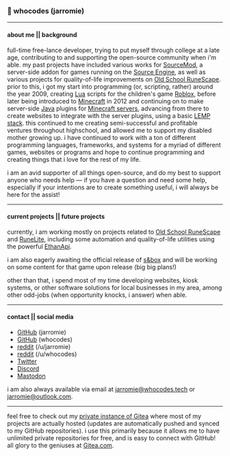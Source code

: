 ### 👾 whocodes (jarromie)

___

#### about me || background

full-time free-lance developer, trying to put myself through college at a late age, contributing to and supporting the open-source community when i'm able. my past projects have included various works for [SourceMod](https://www.sourcemod.net/), a server-side addon for games running on the [Source Engine](https://en.wikipedia.org/wiki/Source_(game_engine)), as well as various projects for quality-of-life improvements on [Old School RuneScape](https://en.wikipedia.org/wiki/Old_School_RuneScape). prior to this, i got my start into programming (or, scripting, rather) around the year 2009, creating [Lua](https://en.wikipedia.org/wiki/Lua_(programming_language)) scripts for the children's game [Roblox](https://en.wikipedia.org/wiki/Roblox), before later being introduced to [Minecraft](https://en.wikipedia.org/wiki/Minecraft) in 2012 and continuing on to make server-side [Java](https://en.wikipedia.org/wiki/Java_(programming_language)) plugins for [Minecraft servers](https://en.wikipedia.org/wiki/Minecraft_server), advancing from there to create websites to integrate with the server plugins, using a basic [LEMP stack](https://en.wikipedia.org/wiki/Solution_stack#cite_ref-LEMPHome_12-0). this continued to me creating semi-successful and profitable ventures throughout highschool, and allowed me to support my disabled mother growing up. i have continued to work with a ton of different programming languages, frameworks, and systems for a myriad of different games, websites or programs and hope to continue programming and creating things that i love for the rest of my life.

i am an avid supporter of all things open-source, and do my best to support anyone who needs help — if you have a question and need some help, especially if your intentions are to create something useful, i will always be here for the assist!

___

#### current projects || future projects

currently, i am working mostly on projects related to [Old School RuneScape](https://en.wikipedia.org/wiki/Old_School_RuneScape) and [RuneLite](https://github.com/runelite), including some automation and quality-of-life utilities using the powerful [EthanApi](https://github.com/Ethan-Vann/EthanVannPlugins). 

i am also eagerly awaiting the official release of [s&box](https://sbox.game/) and will be working on some content for that game upon release (big big plans!) 

other than that, i spend most of my time developing websites, kiosk systems, or other software solutions for local businesses in my area, among other odd-jobs (when opportunity knocks, i answer) when able.

___

#### contact || social media

* [GitHub](https://github.com/jarromie) (jarromie)
* [GitHub](https://github.com/whocodes) (whocodes)
* [reddit](https://reddit.com/u/jarromie) (/u/jarromie)
* [reddit](https://reddit.com/u/jarromie) (/u/whocodes)
* [Twitter](https://twitter.com/jarr0mie)
* [Discord](https://discordapp.com/users/552672975124561932)
* [Mastodon](https://mastodon.social/@jarromie)

i am also always available via email at [jarromie@whocodes.tech](mailto:jarromie@whocodes.tech) or [jarromie@outlook.com](mailto:jarromie@outlook.com).

___

feel free to check out my [private instance of Gitea](https://git.whocodes.tech/) where most of my projects are actually hosted (updates are automatically pushed and synced to my GitHub repositories). i use this primarily because it allows me to have unlimited private repositories for free, and is easy to connect with GitHub! all glory to the geniuses at [Gitea.com](https://gitea.com/).
